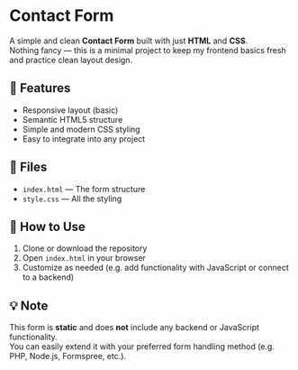 # Contact Form

A simple and clean **Contact Form** built with just **HTML** and **CSS**.  
Nothing fancy — this is a minimal project to keep my frontend basics fresh and practice clean layout design.

## 🔧 Features
- Responsive layout (basic)  
- Semantic HTML5 structure  
- Simple and modern CSS styling  
- Easy to integrate into any project  

## 📁 Files
- `index.html` — The form structure  
- `style.css` — All the styling  

## 🚀 How to Use
1. Clone or download the repository  
2. Open `index.html` in your browser  
3. Customize as needed (e.g. add functionality with JavaScript or connect to a backend)  

## 💡 Note
This form is **static** and does **not** include any backend or JavaScript functionality.  
You can easily extend it with your preferred form handling method (e.g. PHP, Node.js, Formspree, etc.).
